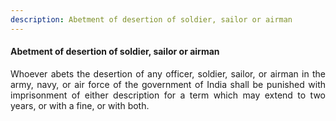 ```yaml
---
description: Abetment of desertion of soldier, sailor or airman
---
```


#### Abetment of desertion of soldier, sailor or airman
<div style="text-align: justify">

Whoever abets the desertion of any officer, soldier, sailor, or airman in the army, navy, or air force of the government of India shall be punished with imprisonment of either description for a term which may extend to two years, or with a fine, or with both.

</div>
